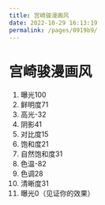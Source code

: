 ```yaml
---
title: 宫崎骏漫画风
date: 2022-10-29 16:13:19
permalink: /pages/0919b9/
---
```


# 宫崎骏漫画风

1. 曝光100
2. 鲜明度71
3. 高光-32
4. 阴影41
5. 对比度15
6. 饱和度21
7. 自然饱和度31
8. 色温-82
9. 色调28
10. 清晰度31
11. 曝光0（见证你的效果）
